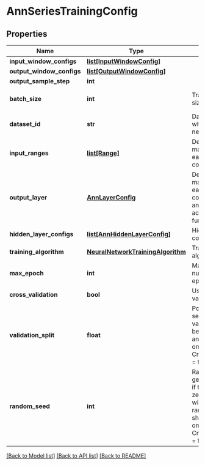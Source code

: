 # AnnSeriesTrainingConfig

## Properties
Name | Type | Description | Notes
------------ | ------------- | ------------- | -------------
**input_window_configs** | [**list[InputWindowConfig]**](InputWindowConfig.md) |  | [optional] 
**output_window_configs** | [**list[OutputWindowConfig]**](OutputWindowConfig.md) |  | [optional] 
**output_sample_step** | **int** |  | [optional] 
**batch_size** | **int** | Training batch size | [optional] [default to 512]
**dataset_id** | **str** | Data set id on which to train network | [optional] 
**input_ranges** | [**list[Range]**](Range.md) | Define min and max value for each input column(feature) | [optional] 
**output_layer** | [**AnnLayerConfig**](AnnLayerConfig.md) | Define min and max value for each output column(feature), and output activation function | [optional] 
**hidden_layer_configs** | [**list[AnnHiddenLayerConfig]**](AnnHiddenLayerConfig.md) | Hidden layers configuration | [optional] 
**training_algorithm** | [**NeuralNetworkTrainingAlgorithm**](NeuralNetworkTrainingAlgorithm.md) | Training algorithm to use | [optional] 
**max_epoch** | **int** | Maximum number of epoch | 
**cross_validation** | **bool** | Use cross validation | [optional] 
**validation_split** | **float** | Portion of data set to use for validation, must be between 0 and 1.   Used only when CrossValidation &#x3D; false. | 
**random_seed** | **int** | Random number generator seed, if the value is zero, the rows will not be randomly shuffled  Used only if CrossValidation &#x3D; false | [optional] 

[[Back to Model list]](../README.md#documentation-for-models) [[Back to API list]](../README.md#documentation-for-api-endpoints) [[Back to README]](../README.md)


